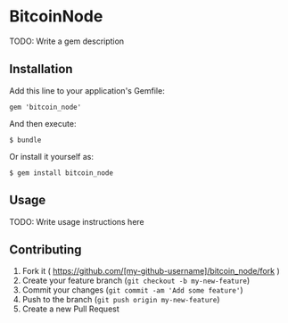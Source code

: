 # BitcoinNode

TODO: Write a gem description

## Installation

Add this line to your application's Gemfile:

    gem 'bitcoin_node'

And then execute:

    $ bundle

Or install it yourself as:

    $ gem install bitcoin_node

## Usage

TODO: Write usage instructions here

## Contributing

1. Fork it ( https://github.com/[my-github-username]/bitcoin_node/fork )
2. Create your feature branch (`git checkout -b my-new-feature`)
3. Commit your changes (`git commit -am 'Add some feature'`)
4. Push to the branch (`git push origin my-new-feature`)
5. Create a new Pull Request
